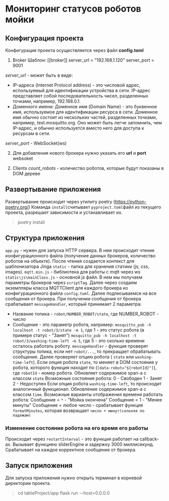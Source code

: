 # Мониторинг статусов роботов мойки
## Конфигурация проекта
Конфигурация проекта осуществляется через файл **config.toml**

1) Broker
	Шаблон:
    [[broker]]
    server_url = "192.168.1.120"
    server_port = 9001
    
*server_url* - может быть в виде:

 - IP-адреса (Internet Protocol address) - это числовой адрес, используемый для идентификации устройства в сети. IP-адрес представляет собой последовательность чисел, разделенных точками, например, 192.168.0.1.
 - Доменного имени: Доменное имя (Domain Name) - это буквенное имя, используемое для идентификации ресурса в сети. Доменное имя обычно состоит из нескольких частей, разделенных точками, например, test.mosquitto.org. Оно может быть легче запомнить, чем IP-адрес, и обычно используется вместо него для доступа к ресурсам в сети.

*server_port* - WebSocket(ws)

2. Для добавления нового брокера нужно указать его **url** и **port** websoket

2) Clients
*count_robots* - количество роботов, которые будут показаны в  DOM дереве

## Развертывание приложения
Развертывание происходит через утилиту poetry (https://python-poetry.org/) 
Команда `install`считывает `pyproject.toml`файл из текущего проекта, разрешает зависимости и устанавливает их. 

> poetry install

## Структура приложения
`app.py` - нужен для запуска HTTP сервера.
В нем происходит чтение конфигурационного файла (получение данных брокеров, количество роботов на объекте). После чтения создается контекст для шаблонизатора Jinga
`static` - папка для хранения статики (js, css, images). 
`mqtt.min.js` - библиотека для работы с mqtt через ws
`static\js\mainClass.js` - основной js файл. В нем мы получаем параметры брокеров через `scriptTag`. Далее через создаем экземпляры класса MQTTClient для каждого брокера из конфигурационного файла `config.toml`.  Далее подписываемся на все сообщения от брокера. 
	При получении сообщения от брокера срабатывает `messageHandler`, который принимает 2 параметра:
	

 - Название топика - `robot/NUMBER_ROBOT/state`, где NUMBER_ROBOT - число
- Сообщение - это параметр робота, например:
 `mosquitto_pub -h localhost -t robot/3/state -m 1`, где 1 - это статус робота (в примере статус - "Занят")
 `mosquitto_pub -h localhost -t robot/3/washing-time-left -m 5`,  где 5 - это сколько времени осталось работать роботу.
	`messageHandler` - функция проверят структуры топика, если нет `robot/...`, то прекращает обрабатывать сообщение. 
	Далее проверяет опцию робота ( `state` или `washing-time-left`).
	Если опция робота `state`, то меняет в DOM состояние у робота, которого функция находит по (`[data-robot="${robotId}"]`), где `robotId` - номер робота. Обновляет содержимое span-a с классом `state`
	Возможные состояния робота:
	0 - Свободен
	1 - Занят
	2 - Недоступен
Если опция  робота `washing-time-left`, то происходит аналогичный функционал. Обновление содержимое span-a с классом `time`.
Возможные варианты отображения времени работать робота:
Сообщение = `*` -  "Мойка окончена"
Сообщение <  1 - "Менее минуты"
Сообщение  = любое число - срабатывает функция `formatMinutes`, которая возвращает `число + минут(склоняя по падежам)`

### Изменение состояние робота на его время его работы
Происходит через `restartInterval` - это функция работает на callback-ах. Вызывает функциею sliderEngine и задержку 3000 миллисекунд. Срабатывает на каждое корректное  сообщение от брокера.


## Запуск приложения
Для запуска приложения нужно открыть терминал в корневой директории проекта.
> cd tableProject/app
> flask run --host=0.0.0.0

